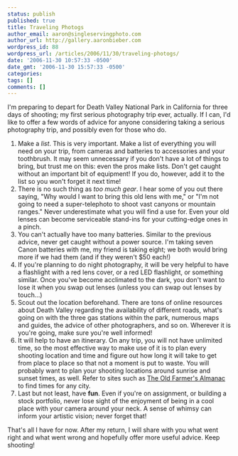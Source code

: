 ```yaml
---
status: publish
published: true
title: Traveling Photogs
author_email: aaron@singleservingphoto.com
author_url: http://gallery.aaronbieber.com
wordpress_id: 88
wordpress_url: /articles/2006/11/30/traveling-photogs/
date: '2006-11-30 10:57:33 -0500'
date_gmt: '2006-11-30 15:57:33 -0500'
categories:
tags: []
comments: []
---
```

I'm preparing to depart for Death Valley National Park in California for
three days of shooting; my first serious photography trip ever,
actually. If I can, I'd like to offer a few words of advice for anyone
considering taking a serious photography trip, and possibly even for
those who do.

1.  Make a <span style="font-style: italic">list</span>. This is
    very important. Make a list of everything you will need on your
    trip, from cameras and batteries to accessories and your toothbrush.
    It may seem unnecessary if you don't have a lot of things to bring,
    but trust me on this: even the pros make lists. Don't get caught
    without an important bit of equipment! If you do, however, add it to
    the list so you won't forget it next time!
2.  There is no such thing as *too much gear*. I hear some of you out
    there saying, "Why would I want to bring this old lens with me," or
    "I'm not going to need a super-telephoto to shoot vast canyons or
    mountain ranges." Never underestimate what you will find a use for.
    Even your old lenses can become serviceable stand-ins for your
    cutting-edge ones in a pinch.
3.  You can't actually have too many batteries. Similar to the previous
    advice, never get caught without a power source. I'm taking seven
    Canon batteries with me, my friend is taking eight; we both would
    bring more if we had them (and if they weren't \$50 each!)
4.  If you're planning to do night photography, it will be very helpful
    to have a flashlight with a red lens cover, or a red LED flashlight,
    or something similar. Once you've become acclimated to the dark, you
    don't want to lose it when you swap out lenses (unless you can swap
    out lenses by touch...)
5.  Scout out the location beforehand. There are tons of online
    resources about Death Valley regarding the availability of different
    roads, what's going on with the three gas stations within the park,
    numerous maps and guides, the advice of other photographers, and
    so on. Wherever it is you're going, make sure you're well informed!
6.  It will help to have an itinerary. On any trip, you will not have
    unlimited time, so the most effective way to make use of it is to
    plan every shooting location and time and figure out how long it
    will take to get from place to place so that not a moment is put
    to waste. You will probably want to plan your shooting locations
    around sunrise and sunset times, as well. Refer to sites such as
    [The Old Farmer's
    Almanac](http://www.almanac.com/rise/ "The Old Farmer's Almanac") to
    find times for any city.
7.  Last but not least, have **fun**. Even if you're on assignment, or
    building a stock portfolio, never lose sight of the enjoyment of
    being in a cool place with your camera around your neck. A sense of
    whimsy can inform your artistic vision; never forget that!

That's all I have for now. After my return, I will share with you what
went right and what went wrong and hopefully offer more useful advice.
Keep shooting!

